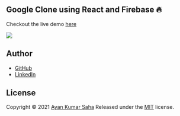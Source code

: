 ## Google Clone using React and Firebase 🔥

Checkout the live demo [here](https://clone-c61bf.web.app/)

![](img/google-clone.gif)

## Author
* [GitHub](https://github.com/Ayan-Kumar-Saha)
* [LinkedIn](https://www.linkedin.com/in/ayankumarsaha/)

## License

Copyright © 2021 [Ayan Kumar Saha](https://github.com/Ayan-Kumar-Saha) Released under the [MIT](https://choosealicense.com/licenses/mit/) license.

